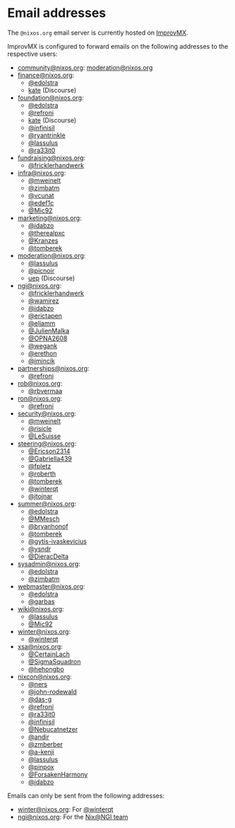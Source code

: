 # Email addresses

The `@nixos.org` email server is currently hosted on [ImprovMX](https://improvmx.com/).

ImprovMX is configured to forward emails on the following addresses to the respective users:
- community@nixos.org: moderation@nixos.org
- finance@nixos.org:
  - [@edolstra](https://github.com/edolstra)
  - [kate](https://discourse.nixos.org/u/kate) (Discourse)
- foundation@nixos.org:
  - [@edolstra](https://github.com/edolstra)
  - [@refroni](https://github.com/refroni)
  - [kate](https://discourse.nixos.org/u/kate) (Discourse)
  - [@infinisil](https://github.com/infinisil)
  - [@ryantrinkle](https://github.com/ryantrinkle)
  - [@lassulus](https://github.com/lassulus)
  - [@ra33it0](https://github.com/ra33it0)
- fundraising@nixos.org:
  - [@fricklerhandwerk](https://github.com/fricklerhandwerk)
- infra@nixos.org:
  - [@mweinelt](https://github.com/mweinelt)
  - [@zimbatm](https://github.com/zimbatm)
  - [@vcunat](https://github.com/vcunat)
  - [@edef1c](https://github.com/edef1c)
  - [@Mic92](https://github.com/Mic92)
- marketing@nixos.org:
  - [@idabzo](https://github.com/idabzo)
  - [@therealpxc](https://github.com/therealpxc)
  - [@Kranzes](https://github.com/Kranzes)
  - [@tomberek](https://github.com/tomberek)
- moderation@nixos.org:
  - [@lassulus](https://github.com/lassulus)
  - [@picnoir](https://github.com/picnoir)
  - [uep](https://discourse.nixos.org/u/uep) (Discourse)
- ngi@nixos.org:
  - [@fricklerhandwerk](https://github.com/fricklerhandwerk)
  - [@wamirez](https://github.com/wamirez)
  - [@idabzo](https://github.com/idabzo)
  - [@erictapen](https://github.com/erictapen)
  - [@eljamm](https://github.com/eljamm)
  - [@JulienMalka](https://github.com/JulienMalka)
  - [@OPNA2608](https://github.com/OPNA2608)
  - [@wegank](https://github.com/wegank)
  - [@erethon](https://github.com/erethon)
  - [@imincik](https://github.com/imincik)
- partnerships@nixos.org:
  - [@refroni](https://github.com/refroni)
- rob@nixos.org:
  - [@rbvermaa](https://github.com/rbvermaa)
- ron@nixos.org:
  - [@refroni](https://github.com/refroni)
- security@nixos.org:
  - [@mweinelt](https://github.com/mweinelt)
  - [@risicle](https://github.com/risicle)
  - [@LeSuisse](https://github.com/LeSuisse)
- steering@nixos.org:
  - [@Ericson2314](https://github.com/Ericson2314)
  - [@Gabriella439](https://github.com/Gabriella439)
  - [@fpletz](https://github.com/fpletz)
  - [@roberth](https://github.com/roberth)
  - [@tomberek](https://github.com/tomberek)
  - [@winterqt](https://github.com/winterqt)
  - [@jtojnar](https://github.com/jtojnar)
- summer@nixos.org:
  - [@edolstra](https://github.com/edolstra)
  - [@MMesch](https://github.com/MMesch)
  - [@bryanhonof](https://github.com/bryanhonof)
  - [@tomberek](https://github.com/tomberek)
  - [@gytis-ivaskevicius](https://github.com/gytis-ivaskevicius)
  - [@ysndr](https://github.com/ysndr)
  - [@DieracDelta](https://github.com/DieracDelta)
- sysadmin@nixos.org:
  - [@edolstra](https://github.com/edolstra)
  - [@zimbatm](https://github.com/zimbatm)
- webmaster@nixos.org:
  - [@edolstra](https://github.com/edolstra)
  - [@garbas](https://github.com/garbas)
- wiki@nixos.org:
  - [@lassulus](https://github.com/lassulus)
  - [@Mic92](https://github.com/Mic92)
- winter@nixos.org:
  - [@winterqt](https://github.com/winterqt)
- xsa@nixos.org:
  - [@CertainLach](https://github.com/CertainLach)
  - [@SigmaSquadron](https://github.com/SigmaSquadron)
  - [@hehongbo](https://github.com/hehongbo)
- nixcon@nixos.org:
  - [@ners](https://github.com/ners)
  - [@john-rodewald](https://github.com/john-rodewald)
  - [@das-g](https://github.com/das-g)
  - [@refroni](https://github.com/refroni)
  - [@ra33it0](https://github.com/ra33it0)
  - [@infinisil](https://github.com/infinisil)
  - [@Nebucatnetzer](https://github.com/Nebucatnetzer)
  - [@andir](https://github.com/andir)
  - [@zmberber](https://github.com/zmberber)
  - [@a-kenji](https://github.com/a-kenji)
  - [@lassulus](https://github.com/lassulus)
  - [@pinpox](https://github.com/pinpox)
  - [@ForsakenHarmony](https://github.com/ForsakenHarmony)
  - [@idabzo](https://github.com/idabzo)

Emails can only be sent from the following addresses:
- winter@nixos.org: For [@winterqt](https://github.com/winterqt)
- ngi@nixos.org: For the [Nix@NGI team](https://discourse.nixos.org/t/nix-ngi-making-open-source-software-run-smoothly/59229)
